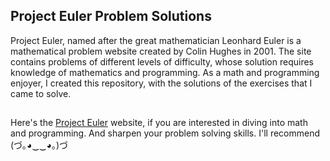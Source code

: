 ## Project Euler Problem Solutions



Project Euler, named after the great mathematician Leonhard Euler is a mathematical problem website created by Colin Hughes in 2001. The site contains problems of different levels of difficulty, whose solution requires knowledge of mathematics and programming. As a math and programming enjoyer, I created this repository, with the solutions of the exercises that I came to solve. 

##

Here's the [Project Euler](https://projecteuler.net/about) website, if you are interested in diving into math and programming. And sharpen your problem solving skills.
I'll recommend (づ｡◕‿‿◕｡)づ
 
